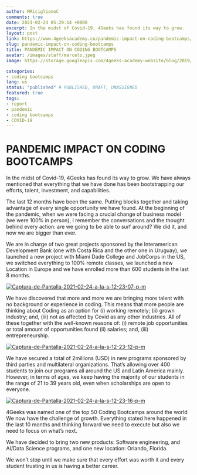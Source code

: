 ```yaml
---
author: MRiciglianoC
comments: true
date: 2021-02-24 05:29:14 +0000
excerpt: In the midst of Covid-19, 4Geeks has found its way to grow. 
layout: post
link: https://www.4geeksacademy.co/pandemic-impact-on-coding-bootcamps/
slug: pandemic-impact-on-coding-bootcamps
title: PANDEMIC IMPACT ON CODING BOOTCAMPS 
avatar: /images/staff/marcelo.jpeg
image: https://storage.googleapis.com/4geeks-academy-website/blog/2019/03/MAIN-BLOG-1024x270.jpg

categories:
- coding bootcamps
lang: us
status: "published" # PUBLISHED, DRAFT, UNASSIGNED
featured: true
tags: 
- report
- pandemic 
- coding bootcamps 
- COVID-19
---
```


# PANDEMIC IMPACT ON CODING BOOTCAMPS 

In the midst of Covid-19, 4Geeks has found its way to grow. We have always mentioned that everything that we have done has been bootstrapping our efforts, talent, investment, and capabilities. 

The last 12 months have been the same. Putting blocks together and taking advantage of every single opportunity we have found. At the beginning of the pandemic, when we were facing a crucial change of business model (we were 100% in person), I remember the conversations and the thought behind every action: are we going to be able to surf around? We did it, and now we are bigger than ever.

We are in charge of two great projects sponsored by the Interamerican Development Bank (one with Costa Rica and the other one in Uruguay), we launched a new project with Miami Dade College and JobCorps in the US, we switched everything to 100% remote classes, we launched a new Location in Europe and we have enrolled more than 600 students in the last 8 months. 


<a href="https://ibb.co/kcgZSxV"><img src="https://i.ibb.co/j4vtrT9/Captura-de-Pantalla-2021-02-24-a-la-s-12-23-07-p-m.png" alt="Captura-de-Pantalla-2021-02-24-a-la-s-12-23-07-p-m" border="0"></a>


We have discovered that more and more we are bringing more talent with no background or experience in coding. This means that more people are thinking about Coding as an option for (i) working remotely; (ii) grown industry; and, (iii) not as affected by Covid as any other industries. All of these together with the well-known reasons of: (i) remote job opportunities or total amount of opportunities found (ii) salaries; and, (iii) entrepreneurship.


<a href="https://ibb.co/30jzkY4"><img src="https://i.ibb.co/WcMtspG/Captura-de-Pantalla-2021-02-24-a-la-s-12-23-12-p-m.png" alt="Captura-de-Pantalla-2021-02-24-a-la-s-12-23-12-p-m" border="0"></a>


We have secured a total of 2millions (USD) in new programs sponsored by third parties and multilateral organizations. That’s allowing over 400 students to join our programs all around the US and Latin America mainly. However, in terms of ages, we keep having the majority of our students in the range of 21 to 39 years old, even when scholarships are open to everyone. 


<a href="https://ibb.co/7Rr7bNR"><img src="https://i.ibb.co/z7PKNH7/Captura-de-Pantalla-2021-02-24-a-la-s-12-23-16-p-m.png" alt="Captura-de-Pantalla-2021-02-24-a-la-s-12-23-16-p-m" border="0"></a>


4Geeks was named one of the top 50 Coding Bootcamps around the world We now have the challenge of growth. Everything stated here happened in the last 10 months and thinking forward we need to execute but also we need to focus on what’s next. 

We have decided to bring two new products: Software engineering, and AI/Data Science programs, and one new location: Orlando, Florida. 

We won’t stop until we make sure that every effort was worth it and every student trusting in us is having a better career. 
